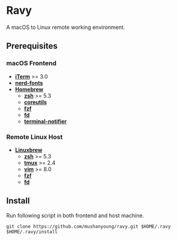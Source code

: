 # Ravy

A macOS to Linux remote working environment.

## Prerequisites

### macOS Frontend
- [**iTerm**](https://www.iterm2.com/) >= 3.0
- [**nerd-fonts**](https://github.com/ryanoasis/nerd-fonts)
- [**Homebrew**](http://brew.sh/)
  - [**zsh**](http://www.zsh.org/) >= 5.3
  - [**coreutils**](https://www.gnu.org/software/coreutils)
  - [**fzf**](https://github.com/junegunn/fzf)
  - [**fd**](https://github.com/sharkdp/fd)
  - [**terminal-notifier**](https://github.com/julienXX/terminal-notifier)

### Remote Linux Host
- [**Linuxbrew**](http://linuxbrew.sh/)
  - [**zsh**](http://www.zsh.org/) >= 5.3
  - [**tmux**](https://tmux.github.io/) >= 2.4
  - [**vim**](http://www.vim.org/) >= 8.0
  - [**fzf**](https://github.com/junegunn/fzf)
  - [**fd**](https://github.com/sharkdp/fd)

## Install

Run following script in both frontend and host machine.

```
git clone https://github.com/mushanyoung/ravy.git $HOME/.ravy
$HOME/.ravy/install
```
